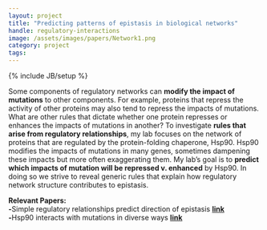 ```yaml
---
layout: project
title: "Predicting patterns of epistasis in biological networks"
handle: regulatory-interactions
image: /assets/images/papers/Network1.png
category: project
tags: 
---
```

{% include JB/setup %}

Some components of regulatory networks can <b>modify the impact of mutations</b> to other components. For example, proteins that repress the activity of other proteins may also tend to repress the impacts of mutations. What are other rules that dictate whether one protein represses or enhances the impacts of mutations in another? To investigate <b>rules that arise from regulatory relationships</b>, my lab focuses on the network of proteins that are regulated by the protein-folding chaperone, Hsp90. Hsp90 modifies the impacts of mutations in many genes, sometimes dampening these impacts but more often exaggerating them. My lab’s goal is to <b>predict which impacts of mutation will be repressed v. enhanced</b> by Hsp90. In doing so we strive to reveal generic rules that explain how regulatory network structure contributes to epistasis. 

<b>Relevant Papers:</b><br>
<b>-</b>Simple regulatory relationships predict direction of epistasis <b>[link](https://kgslab.org/papers/paper/canalization-review)</b><br>
<b>-</b>Hsp90 interacts with mutations in diverse ways <b>[link](https://kgslab.org/papers/paper/Selection-transforms-Hsp90-interactions)</b>
